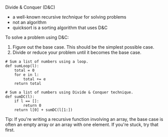 Divide & Conquer (D&C)

* a well-known recursive *technique* for solving problems
* not an algorithm
* quicksort is a sorting algorithm that uses D&C

To solve a problem using D&C:

1. Figure out the base case. This should be the simplest possible case.
2. Divide or reduce your problem until it becomes the base case.

```
# Sum a list of numbers using a loop.
def sumLoop(l):
    total = 0
    for e in l:
        total += e
    return total

# Sum a list of numbers using Divide & Conquer technique.
def sumDC(l):
    if l == []:
        return 0
    return l[0] + sumDC(l[1:])
```

Tip: If you're writing a recursive function involving an array, the base case is often an empty array or an array with one element. If you're stuck, try that first.
